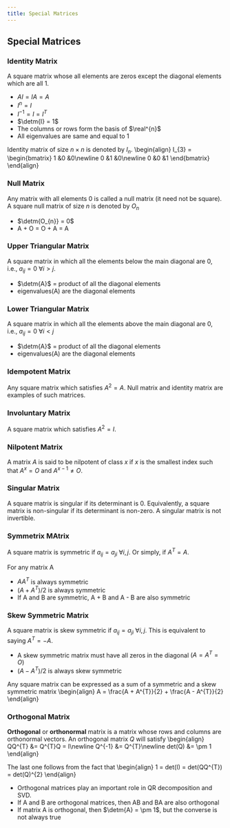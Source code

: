 ```yaml
---
title: Special Matrices
---
```


## Special Matrices

### Identity Matrix
A square matrix whose all elements are zeros except the diagonal elements which are all 1.
* $AI = IA = A$
* $I^{n} = I$
* $I^{-1} = I = I^{T}$
* $\detm{I} = 1$
* The columns or rows form the basis of $\real^{n}$
* All eigenvalues are same and equal to 1

Identity matrix of size $n \times n$ is denoted by $I_{n}$.
\begin{align}
    I_{3} = \begin{bmatrix} 1 &0 &0\newline 0 &1 &0\newline 0 &0 &1 \end{bmatrix}
\end{align}

### Null Matrix
Any matrix with all elements 0 is called a null matrix (it need not be square). A square null matrix of size $n$ is denoted by $O_{n}$
* $\detm{O_{n}} = 0$
* A + O = O + A = A

### Upper Triangular Matrix
A square matrix in which all the elements below the main diagonal are 0, i.e., $a_{ij} = 0 \: \forall i > j$.
* $\detm{A}$ = product of all the diagonal elements
* eigenvalues(A) are the diagonal elements

### Lower Triangular Matrix
A square matrix in which all the elements above the main diagonal are 0, i.e., $a_{ij} = 0 \: \forall i < j$
* $\detm{A}$ = product of all the diagonal elements
* eigenvalues(A) are the diagonal elements

### Idempotent Matrix
Any square matrix which satisfies $A^{2} = A$. Null matrix and identity matrix are examples of such matrices.

### Involuntary Matrix
A square matrix which satisfies $A^{2} = I$.

### Nilpotent Matrix
A matrix $A$ is said to be nilpotent of class $x$ if $x$ is the smallest index such that $A^{x} = O$ and $A^{x-1} \neq O$.

### Singular Matrix
A square matrix is singular if its determinant is 0. Equivalently, a square matrix is non-singular if its determinant is non-zero. A singular matrix is not invertible.

### Symmetrix MAtrix
A square matrix is symmetric if $a_{ij} = a_{ji} \: \forall i,j$. Or simply, if $A^{T} = A$.

For any matrix A
* $AA^{T}$ is always symmetric
* $(A + A^{T})/2$ is always symmetric
* If A and B are symmetric, A + B and A - B are also symmetric

### Skew Symmetric Matrix
A square matrix is skew symmetric if $a_{ij} = a_{ji} \: \forall i,j$. This is equivalent to saying $A^{T} = -A$.
* A skew symmetric matrix must have all zeros in the diagonal $(A = A^{T} = O)$
* $(A - A^{T})/2$ is always skew symmetric

Any square matrix can be expressed as a sum of a symmetric and a skew symmetric matrix
\begin{align}
    A = \frac{A + A^{T}}{2} + \frac{A - A^{T}}{2}
\end{align}

### Orthogonal Matrix
**Orthogonal** or **orthonormal** matrix is a matrix whose rows and columns are orthonormal vectors. An orthogonal matrix $Q$ will satisfy
\begin{align}
    QQ^{T} &= Q^{T}Q = I\newline
    Q^{-1} &= Q^{T}\newline
    det(Q) &= \pm 1
\end{align}

The last one follows from the fact that
\begin{align}
    1 = det(I) = det(QQ^{T}) = det(Q)^{2}
\end{align}

* Orthogonal matrices play an important role in QR decomposition and SVD.
* If A and B are orthogonal matrices, then AB and BA are also orthogonal
* If matrix A is orthogonal, then $\detm{A} = \pm 1$, but the converse is not always true
